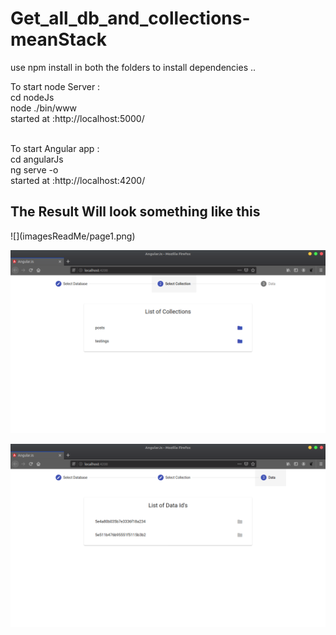 # Get_all_db_and_collections-meanStack
use npm install in both the folders to install dependencies ..

To start node Server : <br>
cd nodeJs <br>
node ./bin/www <br>
started at :http://localhost:5000/

<br>
To start Angular app : <br>
cd angularJs <br>
ng serve -o <br>
started at :http://localhost:4200/


<h2>The Result Will look something like this</h2>
![](imagesReadMe/page1.png)

![](imagesReadMe/page2.png)

![](imagesReadMe/page3.png)
